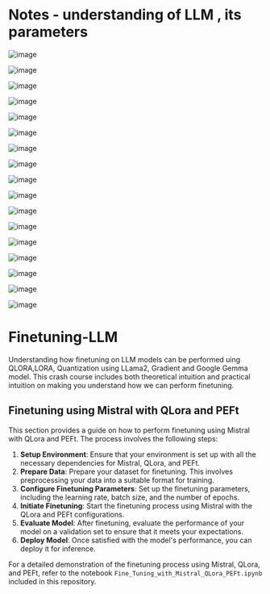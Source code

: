 # Notes - understanding of  LLM , its parameters

![image](https://github.com/Siddhartha082/Fine-Tuning---LLM--module-/assets/110781138/70c7512f-75f4-4053-b569-6ab0e389b807)

![image](https://github.com/Siddhartha082/Fine-Tuning---LLM--module-/assets/110781138/9ec71711-0b94-4b91-86be-2ffe034475d8)

![image](https://github.com/Siddhartha082/Fine-Tuning---LLM--module-/assets/110781138/7e5882f5-2e08-4bae-9f53-6d662c3f79f4)

![image](https://github.com/Siddhartha082/Fine-Tuning---LLM--module-/assets/110781138/5144f1b4-535f-4a1b-95b7-b10d9dfbec71)

![image](https://github.com/Siddhartha082/Fine-Tuning---LLM--module-/assets/110781138/bea3082a-5652-4ae3-9f5d-b48f2d7d8af6)

![image](https://github.com/Siddhartha082/Fine-Tuning---LLM--module-/assets/110781138/0f171272-5fc9-43a5-bd0a-ca5fa85a333e)

![image](https://github.com/Siddhartha082/Fine-Tuning---LLM--module-/assets/110781138/9986e18e-4a8b-46c1-98aa-14169275ec7c)

![image](https://github.com/Siddhartha082/Fine-Tuning---LLM--module-/assets/110781138/a27b6fa8-e636-41ca-bc10-ddc968098d57)

![image](https://github.com/Siddhartha082/Fine-Tuning---LLM--module-/assets/110781138/a7c85758-04bf-44f6-870d-1b19693e2d8c)

![image](https://github.com/Siddhartha082/Fine-Tuning---LLM--module-/assets/110781138/fe9af948-3636-4713-b7ca-175649a727e4)

![image](https://github.com/Siddhartha082/Fine-Tuning---LLM--module-/assets/110781138/7e651624-c343-4eaf-902a-d844f12ce5a3)

![image](https://github.com/Siddhartha082/Fine-Tuning---LLM--module-/assets/110781138/084a8f49-94cd-4cc1-9483-712a1734ec8d)

![image](https://github.com/Siddhartha082/Fine-Tuning---LLM--module-/assets/110781138/6c1b603c-b9c3-4c07-88ad-81b755509205)

![image](https://github.com/Siddhartha082/Fine-Tuning---LLM--module-/assets/110781138/a9425c88-96bf-409d-ac5d-a7c169521bbd)

![image](https://github.com/Siddhartha082/Fine-Tuning---LLM--module-/assets/110781138/44f08b16-183e-4b81-b16b-6cf2639abbaf)

![image](https://github.com/Siddhartha082/Fine-Tuning---LLM--module-/assets/110781138/ae06f9ab-8d99-47bb-98e1-15628e314615)

![image](https://github.com/Siddhartha082/Fine-Tuning---LLM--module-/assets/110781138/41031a82-47a5-4408-ad1f-a1fba1475b0f)

# Finetuning-LLM

Understanding how finetuning on LLM models can be performed uing QLORA,LORA, Quantization using LLama2, Gradient and Google Gemma model. This crash course includes both theoretical intuition and practical intuition on making you understand how we can perform finetuning.

## Finetuning using Mistral with QLora and PEFt

This section provides a guide on how to perform finetuning using Mistral with QLora and PEFt. The process involves the following steps:

1. **Setup Environment**: Ensure that your environment is set up with all the necessary dependencies for Mistral, QLora, and PEFt.
2. **Prepare Data**: Prepare your dataset for finetuning. This involves preprocessing your data into a suitable format for training.
3. **Configure Finetuning Parameters**: Set up the finetuning parameters, including the learning rate, batch size, and the number of epochs.
4. **Initiate Finetuning**: Start the finetuning process using Mistral with the QLora and PEFt configurations.
5. **Evaluate Model**: After finetuning, evaluate the performance of your model on a validation set to ensure that it meets your expectations.
6. **Deploy Model**: Once satisfied with the model's performance, you can deploy it for inference.

For a detailed demonstration of the finetuning process using Mistral, QLora, and PEFt, refer to the notebook `Fine_Tuning_with_Mistral_QLora_PEFt.ipynb` included in this repository.
